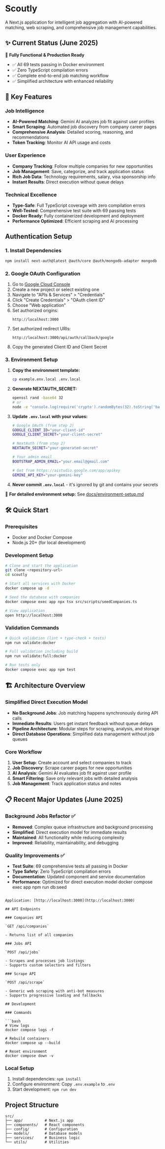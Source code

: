 # Scoutly

A Next.js application for intelligent job aggregation with AI-powered matching, web scraping, and comprehensive job management capabilities.

## ✨ Current Status (June 2025)

🎉 **Fully Functional & Production Ready**

- ✅ All 69 tests passing in Docker environment
- ✅ Zero TypeScript compilation errors
- ✅ Complete end-to-end job matching workflow
- ✅ Simplified architecture with enhanced reliability

## 🚀 Key Features

### Job Intelligence

- **AI-Powered Matching**: Gemini AI analyzes job fit against user profiles
- **Smart Scraping**: Automated job discovery from company career pages
- **Comprehensive Analysis**: Detailed scoring, reasoning, and recommendations
- **Token Tracking**: Monitor AI API usage and costs

### User Experience

- **Company Tracking**: Follow multiple companies for new opportunities
- **Job Management**: Save, categorize, and track application status
- **Rich Job Data**: Technology requirements, salary, visa sponsorship info
- **Instant Results**: Direct execution without queue delays

### Technical Excellence

- **Type-Safe**: Full TypeScript coverage with zero compilation errors
- **Well-Tested**: Comprehensive test suite with 69 passing tests
- **Docker Ready**: Fully containerized development and deployment
- **Performance Optimized**: Efficient scraping and AI processing

## Authentication Setup

### 1. Install Dependencies

```bash
npm install next-auth@latest @auth/core @auth/mongodb-adapter mongodb --legacy-peer-deps
```

### 2. Google OAuth Configuration

1. Go to [Google Cloud Console](https://console.cloud.google.com/)
2. Create a new project or select existing one
3. Navigate to "APIs & Services" > "Credentials"
4. Click "Create Credentials" > "OAuth client ID"
5. Choose "Web application"
6. Set authorized origins:
   ```
   http://localhost:3000
   ```
7. Set authorized redirect URIs:
   ```
   http://localhost:3000/api/auth/callback/google
   ```
8. Copy the generated Client ID and Client Secret

### 3. Environment Setup

1. **Copy the environment template:**

   ```bash
   cp example.env.local .env.local
   ```

2. **Generate NEXTAUTH_SECRET:**

   ```bash
   openssl rand -base64 32
   # or
   node -e "console.log(require('crypto').randomBytes(32).toString('base64'))"
   ```

3. **Update `.env.local` with your values:**

   ```bash
   # Google OAuth (from step 2)
   GOOGLE_CLIENT_ID="your-client-id"
   GOOGLE_CLIENT_SECRET="your-client-secret"

   # NextAuth (from step 2)
   NEXTAUTH_SECRET="your-generated-secret"

   # Your admin email
   BOOTSTRAP_ADMIN_EMAIL="your.email@gmail.com"

   # Get from https://aistudio.google.com/app/apikey
   GEMINI_API_KEY="your-gemini-key"
   ```

4. **Never commit `.env.local`** - it's ignored by git and contains your secrets

📖 **For detailed environment setup:** See [docs/environment-setup.md](./docs/environment-setup.md)

## 🛠️ Quick Start

### Prerequisites

- Docker and Docker Compose
- Node.js 20+ (for local development)

### Development Setup

```bash
# Clone and start the application
git clone <repository-url>
cd scoutly

# Start all services with Docker
docker compose up -d

# Seed the database with companies
docker compose exec app npx tsx src/scripts/seedCompanies.ts

# View application
open http://localhost:3000
```

### Validation Commands

```bash
# Quick validation (lint + type-check + tests)
npm run validate:docker

# Full validation including build
npm run validate:full:docker

# Run tests only
docker compose exec app npm test
```

## 🏗️ Architecture Overview

### Simplified Direct Execution Model

- **No Background Jobs**: Job matching happens synchronously during API calls
- **Immediate Results**: Users get instant feedback without queue delays
- **Pipeline Architecture**: Modular steps for scraping, analysis, and storage
- **Direct Database Operations**: Simplified data management without job queues

### Core Workflow

1. **User Setup**: Create account and select companies to track
2. **Job Discovery**: Scrape career pages for new opportunities
3. **AI Analysis**: Gemini AI evaluates job fit against user profile
4. **Smart Filtering**: Save only relevant jobs with detailed analysis
5. **Job Management**: Track application status and notes

## 📋 Recent Major Updates (June 2025)

### Background Jobs Refactor ✅

- **Removed**: Complex queue infrastructure and background processing
- **Simplified**: Direct execution model for immediate results
- **Maintained**: All functionality while reducing complexity
- **Improved**: Reliability, maintainability, and debugging

### Quality Improvements ✅

- **Test Suite**: 69 comprehensive tests all passing in Docker
- **Type Safety**: Zero TypeScript compilation errors
- **Documentation**: Updated component and service documentation
- **Performance**: Optimized for direct execution model
  docker compose exec app npm run db:seed

````

Application: [http://localhost:3000](http://localhost:3000)

## API Endpoints

### Companies API

`GET /api/companies`

- Returns list of all companies

### Jobs API

`POST /api/jobs`

- Scrapes and processes job listings
- Supports custom selectors and filters

### Scrape API

`POST /api/scrape`

- Generic web scraping with anti-bot measures
- Supports progressive loading and fallbacks

## Development

### Commands

```bash
# View logs
docker compose logs -f

# Rebuild containers
docker compose up --build

# Reset environment
docker compose down -v
````

### Local Setup

1. Install dependencies: `npm install`
2. Configure environment: Copy `.env.example` to `.env`
3. Start development: `npm run dev`

## Project Structure

```
src/
├── app/          # Next.js app
├── components/   # React components
├── config/       # Configuration
├── models/       # Database models
├── services/     # Business logic
└── utils/        # Utilities
```
